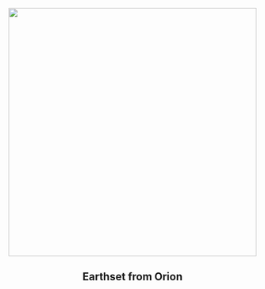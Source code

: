 
<p align="center"><img src="https://apod.nasa.gov/apod/image/2211/earthset-snap01.png" width="500" height="500"></p>
<h2 align="center"> Earthset from Orion </h2>
